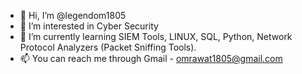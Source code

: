 - 👋 Hi, I’m @legendom1805
- 👀 I’m interested in Cyber Security
- 🌱 I’m currently learning SIEM Tools, LINUX, SQL, Python, Network Protocol Analyzers (Packet Sniffing Tools).
- 📫 You can reach me through Gmail - omrawat1805@gmail.com

<!---
legendom1805/legendom1805 is a ✨ special ✨ repository because its `README.md` (this file) appears on your GitHub profile.
You can click the Preview link to take a look at your changes.
--->
